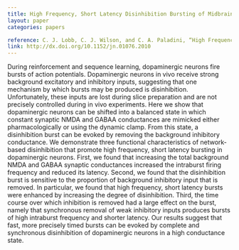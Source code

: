 ```yaml
---
title: High Frequency, Short Latency Disinhibition Bursting of Midbrain Dopaminergic Neurons
layout: paper
categories: papers

reference: C. J. Lobb, C. J. Wilson, and C. A. Paladini, “High Frequency, Short Latency Disinhibition Bursting of Midbrain Dopaminergic Neurons,” J Neurophysiol, Mar. 2011.
link: http://dx.doi.org/10.1152/jn.01076.2010
---
```


During reinforcement and sequence learning, dopaminergic neurons fire bursts of action potentials. Dopaminergic neurons in vivo receive strong background excitatory and inhibitory inputs, suggesting that one mechanism by which bursts may be produced is disinhibition. Unfortunately, these inputs are lost during slice preparation and are not precisely controlled during in vivo experiments. Here we show that dopaminergic neurons can be shifted into a balanced state in which constant synaptic NMDA and GABAA conductances are mimicked either pharmacologically or using the dynamic clamp. From this state, a disinhibition burst can be evoked by removing the background inhibitory conductance. We demonstrate three functional characteristics of network-based disinhibition that promote high frequency, short latency bursting in dopaminergic neurons. First, we found that increasing the total background NMDA and GABAA synaptic conductances increased the intraburst firing frequency and reduced its latency. Second, we found that the disinhibition burst is sensitive to the proportion of background inhibitory input that is removed. In particular, we found that high frequency, short latency bursts were enhanced by increasing the degree of disinhibition. Third, the time course over which inhibition is removed had a large effect on the burst, namely that synchronous removal of weak inhibitory inputs produces bursts of high intraburst frequency and shorter latency. Our results suggest that fast, more precisely timed bursts can be evoked by complete and synchronous disinhibition of dopaminergic neurons in a high conductance state.
